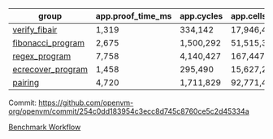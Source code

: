 | group | app.proof_time_ms | app.cycles | app.cells_used | leaf.proof_time_ms | leaf.cycles | leaf.cells_used |
| -- | -- | -- | -- | -- | -- | -- |
| [verify_fibair](https://github.com/openvm-org/openvm/blob/benchmark-results/benchmarks/verify_fibair-254c0dd183954c3ecc8d745c8760ce5c2d45334a.md) | 1,319 |  334,142 |  17,946,446 |- | - | - |
| [fibonacci_program](https://github.com/openvm-org/openvm/blob/benchmark-results/benchmarks/fibonacci-254c0dd183954c3ecc8d745c8760ce5c2d45334a.md) | 2,675 |  1,500,292 |  51,515,344 | 3,746 |  1,263,347 |  70,619,231 |
| [regex_program](https://github.com/openvm-org/openvm/blob/benchmark-results/benchmarks/regex-254c0dd183954c3ecc8d745c8760ce5c2d45334a.md) | 7,758 |  4,140,427 |  167,447,871 | 14,623 |  3,981,954 |  305,418,775 |
| [ecrecover_program](https://github.com/openvm-org/openvm/blob/benchmark-results/benchmarks/ecrecover-254c0dd183954c3ecc8d745c8760ce5c2d45334a.md) | 1,458 |  295,490 |  15,627,255 | 12,604 |  2,990,960 |  245,279,316 |
| [pairing](https://github.com/openvm-org/openvm/blob/benchmark-results/benchmarks/pairing-254c0dd183954c3ecc8d745c8760ce5c2d45334a.md) | 4,720 |  1,711,829 |  92,771,449 | 13,631 |  3,267,417 |  274,611,428 |


Commit: https://github.com/openvm-org/openvm/commit/254c0dd183954c3ecc8d745c8760ce5c2d45334a

[Benchmark Workflow](https://github.com/openvm-org/openvm/actions/runs/14066644570)
